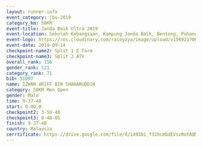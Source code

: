 ```yaml
---
layout: runner-info 
event_category: jbu-2019 
category_km: 50KM 
event-title: Janda Baik Ultra 2019  
event-location: Sekolah Kebangsaan, Kampung Janda Baik, Bentong, Pahang, Malaysia 
event-logo: https://res.cloudinary.com/raceyaya/image/upload/v1569217009/logo/janda-baik_vch1pc.jpg 
event-date: 2019-09-14 
checkpoint-name2: Split 1 E Farm 
checkpoint-name3: Split 2 ATV 
overall_rank: 156
gender_rank: 121
category_rank: 71
bib: 51097
name: IZWAN ARIFF BIN SHAHARUDDIN
category: 50KM Men Open
gender: Male
time: 9-37-40
start: 0-00.0
checkpoint2: 3-59-48
checkpoint3: 8-48-05
finish: 9-37-40
country: Malaysia
cerrtificate: https-//drive.google.com/file/d/1493bi_f32hcmbdEVszRotAQM9I3oU9Vs/view?usp=sharing
---
```

